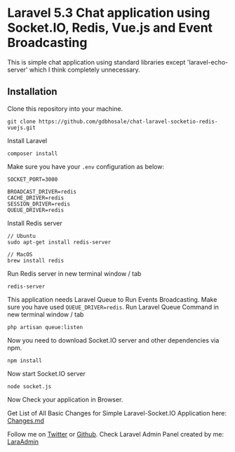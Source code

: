 # Laravel 5.3 Chat application using Socket.IO, Redis, Vue.js and Event Broadcasting

This is simple chat application using standard libraries except 'laravel-echo-server' which I think completely unnecessary.

## Installation

Clone this repository into your machine.

```
git clone https://github.com/gdbhosale/chat-laravel-socketio-redis-vuejs.git
```

Install Laravel
```
composer install
```

Make sure you have your `.env` configuration as below:
```
SOCKET_PORT=3000

BROADCAST_DRIVER=redis
CACHE_DRIVER=redis
SESSION_DRIVER=redis
QUEUE_DRIVER=redis
```

Install Redis server
```
// Ubuntu
sudo apt-get install redis-server

// MacOS
brew install redis
```

Run Redis server in new terminal window / tab
```
redis-server
```

This application needs Laravel Queue to Run Events Broadcasting. Make sure you have used `QUEUE_DRIVER=redis`.
Run Laravel Queue Command in new terminal window / tab
```
php artisan queue:listen
```

Now you need to download Socket.IO server and other dependencies via npm.
```
npm install
```

Now start Socket.IO server
```
node socket.js
```

Now Check your application in Browser.

Get List of All Basic Changes for Simple Laravel-Socket.IO Application here:
[Changes.md](https://github.com/gdbhosale/chat-laravel-socketio-redis-vuejs/blob/master/changes.md)

Follow me on [Twitter](https://twitter.com/gdbhosale) or [Github](https://github.com/gdbhosale). Check Laravel Admin Panel created by me: [LaraAdmin](http://laraadmin.com)
